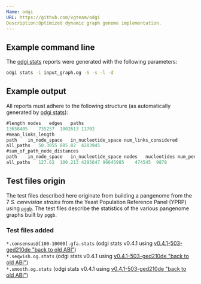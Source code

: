 ```yaml
---
Name: odgi
URL: https://github.com/vgteam/odgi
Description:Optimized dynamic graph genome implementation.
---
```


## Example command line
The [odgi stats](https://pangenome.github.io/odgi/odgi_docs.html#_odgi_stats1) reports were generated with the following parameters:

```bash
odgi stats -i input_graph.og -S -s -l -d
```

## Example output

All reports must adhere to the following structure (as automatically generated by [odgi stats](https://pangenome.github.io/odgi/odgi_docs.html#_odgi_stats1)):

```ts
#length nodes   edges   paths
13658405    735257  1002613 11702
#mean_links_length
path    in_node_space   in_nucleotide_space num_links_considered
all_paths   50.3055 885.82  4283945
#sum_of_path_node_distances
path    in_node_space   in_nucleotide_space nodes   nucleotides num_penalties   num_penalties_different_orientation
all_paths   127.62  100.213 4295647 96645985    474545  9878
```

## Test files origin

The test files described here originate from building a pangenome from the 7 _S. cerevisiae strains_ from the Yeast Population Reference Panel (YPRP) using [`pggb`](https://github.com/pangenome/pggb). The test files describe the statistics of the various pangenome graphs built by `pggb`.

### Test files added

`*.consensus@[100-10000].gfa.stats` (odgi stats v0.4.1 using [v0.4.1-503-ged210de "back to old ABI"](https://github.com/vgteam/odgi/commit/ed210de339686f04b901afe6bab98121b586fd01)) \
`*.seqwish.og.stats` (odgi stats v0.4.1 using [v0.4.1-503-ged210de "back to old ABI"](https://github.com/vgteam/odgi/commit/ed210de339686f04b901afe6bab98121b586fd01)) \
`*.smooth.og.stats` (odgi stats v0.4.1 using [v0.4.1-503-ged210de "back to old ABI"](https://github.com/vgteam/odgi/commit/ed210de339686f04b901afe6bab98121b586fd01))
